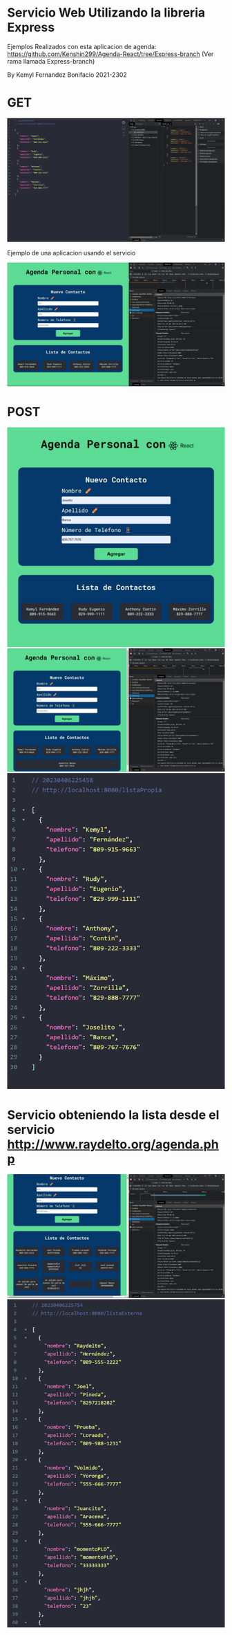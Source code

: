 # Servicio Web Utilizando la libreria Express 

Ejemplos Realizados con esta aplicacion de agenda: https://github.com/Kenshin299/Agenda-React/tree/Express-branch (Ver rama llamada Express-branch)

By Kemyl Fernandez Bonifacio 2021-2302

# GET
![Primera Captura de Pantalla](img/Express1.png)

Ejemplo de una aplicacion usando el servicio

![Primera Captura de Pantalla](img/Express2.png)

# POST

![Primera Captura de Pantalla](img/Express3.png)
![Primera Captura de Pantalla](img/Express4.png)
![Primera Captura de Pantalla](img/Express5.png)

# Servicio obteniendo la lista desde el servicio http://www.raydelto.org/agenda.php

![Primera Captura de Pantalla](img/Express6.png)
![Primera Captura de Pantalla](img/Express7.png)